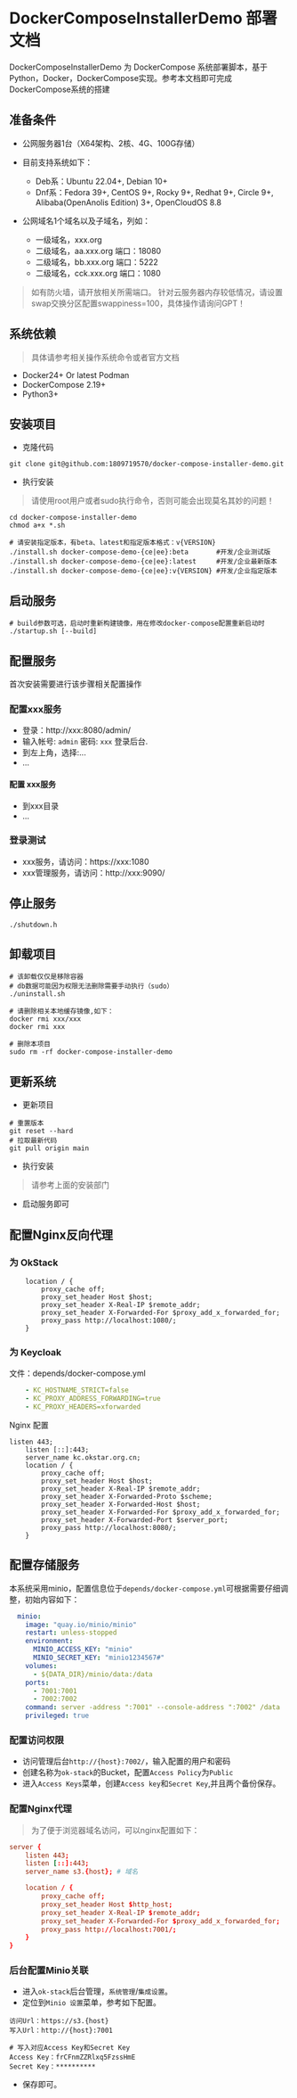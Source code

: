 # DockerComposeInstallerDemo 部署文档
DockerComposeInstallerDemo 为 DockerCompose 系统部署脚本，基于Python，Docker，DockerCompose实现。参考本文档即可完成DockerCompose系统的搭建

## 准备条件
- 公网服务器1台（X64架构、2核、4G、100G存储）
- 目前支持系统如下：
    - Deb系：Ubuntu 22.04+, Debian 10+
    - Dnf系：Fedora 39+, CentOS 9+, Rocky 9+, Redhat 9+, Circle 9+, Alibaba(OpenAnolis Edition) 3+, OpenCloudOS 8.8

- 公网域名1个域名以及子域名，列如：
    - 一级域名，xxx.org
    - 二级域名，aa.xxx.org    端口：18080
    - 二级域名，bb.xxx.org  端口：5222
    - 二级域名，cck.xxx.org 端口：1080
> 如有防火墙，请开放相关所需端口。
> 针对云服务器内存较低情况，请设置swap交换分区配置swappiness=100，具体操作请询问GPT！


## 系统依赖
> 具体请参考相关操作系统命令或者官方文档
- Docker24+ Or latest Podman 
- DockerCompose 2.19+ 
- Python3+



## 安装项目

- 克隆代码
```shell
git clone git@github.com:1809719570/docker-compose-installer-demo.git
```

- 执行安装
> 请使用root用户或者sudo执行命令，否则可能会出现莫名其妙的问题！
```shell
cd docker-compose-installer-demo
chmod a+x *.sh

# 请安装指定版本，有beta、latest和指定版本格式：v{VERSION}
./install.sh docker-compose-demo-{ce|ee}:beta       #开发/企业测试版
./install.sh docker-compose-demo-{ce|ee}:latest     #开发/企业最新版本
./install.sh docker-compose-demo-{ce|ee}:v{VERSION} #开发/企业指定版本
```
## 启动服务
```shell
# build参数可选，启动时重新构建镜像，用在修改docker-compose配置重新启动时
./startup.sh [--build]
```

## 配置服务

首次安装需要进行该步骤相关配置操作

### 配置xxx服务
- 登录：http://xxx:8080/admin/
- 输入帐号: `admin` 密码: `xxx` 登录后台.
- 到左上角，选择:...
- ...
#### 配置 xxx服务
- 到xxx目录
- ...

### 登录测试
- xxx服务，请访问：https://xxx:1080
- xxx管理服务，请访问：http://xxx:9090/



## 停止服务
```shell
./shutdown.h
```

## 卸载项目

```shell
# 该卸载仅仅是移除容器
# db数据可能因为权限无法删除需要手动执行（sudo）
./uninstall.sh

# 请删除相关本地缓存镜像,如下：
docker rmi xxx/xxx
docker rmi xxx

# 删除本项目
sudo rm -rf docker-compose-installer-demo
```

## 更新系统
- 更新项目
```shell
# 重置版本
git reset --hard
# 拉取最新代码
git pull origin main
```
- 执行安装
> 请参考上面的安装部门


- 启动服务即可


## 配置Nginx反向代理 

### 为 OkStack
```
    location / {
        proxy_cache off;
        proxy_set_header Host $host;
        proxy_set_header X-Real-IP $remote_addr;
        proxy_set_header X-Forwarded-For $proxy_add_x_forwarded_for;
        proxy_pass http://localhost:1080/;
    }

```

### 为 Keycloak
文件：depends/docker-compose.yml
```yaml
    - KC_HOSTNAME_STRICT=false
    - KC_PROXY_ADDRESS_FORWARDING=true
    - KC_PROXY_HEADERS=xforwarded
```

Nginx 配置
```
listen 443;
    listen [::]:443;
    server_name kc.okstar.org.cn;
    location / {
        proxy_cache off;
        proxy_set_header Host $host;
        proxy_set_header X-Real-IP $remote_addr;
        proxy_set_header X-Forwarded-Proto $scheme;
        proxy_set_header X-Forwarded-Host $host;
        proxy_set_header X-Forwarded-For $proxy_add_x_forwarded_for;
        proxy_set_header X-Forwarded-Port $server_port;
        proxy_pass http://localhost:8080/;
    }
```

## 配置存储服务
本系统采用minio，配置信息位于`depends/docker-compose.yml`可根据需要仔细调整，初始内容如下：
```yml
  minio:
    image: "quay.io/minio/minio"
    restart: unless-stopped
    environment:
      MINIO_ACCESS_KEY: "minio"
      MINIO_SECRET_KEY: "minio1234567#"
    volumes:
      - ${DATA_DIR}/minio/data:/data
    ports:
      - 7001:7001
      - 7002:7002
    command: server -address ":7001" --console-address ":7002" /data  
    privileged: true
```
### 配置访问权限
- 访问管理后台`http://{host}:7002/`，输入配置的用户和密码
- 创建名称为`ok-stack`的Bucket，配置`Access Policy`为`Public`
- 进入`Access Keys`菜单，创建`Access key`和`Secret Key`,并且两个备份保存。

### 配置Nginx代理
> 为了便于浏览器域名访问，可以nginx配置如下：
```conf
server {
    listen 443;
    listen [::]:443;
    server_name s3.{host}; # 域名

    location / {
        proxy_cache off;
        proxy_set_header Host $http_host;
        proxy_set_header X-Real-IP $remote_addr;
        proxy_set_header X-Forwarded-For $proxy_add_x_forwarded_for;
        proxy_pass http://localhost:7001/;
    }
}
```

### 后台配置Minio关联
- 进入`ok-stack`后台管理，`系统管理`/`集成设置`。
- 定位到`Minio 设置`菜单，参考如下配置。
```
访问Url：https://s3.{host}
写入Url：http://{host}:7001

# 写入对应Access Key和Secret Key
Access Key：frCFnmZZRlxq5FzssHmE
Secret Key：**********

```
- 保存即可。